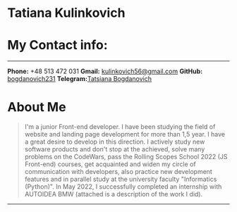 # Tatiana Kulinkovich 
# My Contact info:

- - - 
**Phone:** +48 513 472 031
**Gmail:** [kulinkovich56@gmail.com](https://mail.google.com/kulinkovich56@gmail.com)
**GitHub:** [bogdanovich231](https://github.com/bogdanovich231)
**Telegram:**[Tatsiana Bogdanovich](https://t.me/tanyabogdanovich)

# About Me
> I'm a junior Front-end developer. I have been studying the field of website and
landing page development for more than 1,5 year. I have a great desire to develop in
this direction. I actively study new software products and don't stop at the achieved,
solve many problems on the CodeWars, pass the Rolling Scopes School 2022 (JS
Front-end) courses, get acquainted and widen my circle of communication with
developers, also practice new development features and in parallel study at the
university faculty "Informatics (Python)". In May 2022, I successfully completed an
internship with AUTOIDEA BMW (attached is a description of the work I did). 
---
